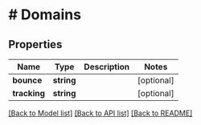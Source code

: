 # # Domains

## Properties

Name | Type | Description | Notes
------------ | ------------- | ------------- | -------------
**bounce** | **string** |  | [optional] 
**tracking** | **string** |  | [optional] 

[[Back to Model list]](../../README.md#documentation-for-models) [[Back to API list]](../../README.md#documentation-for-api-endpoints) [[Back to README]](../../README.md)


